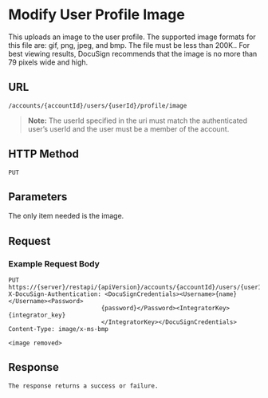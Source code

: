 # Modify User Profile Image

This uploads an image to the user profile. The supported image formats for this file are: gif, png, jpeg, and bmp. The file must be less than 200K.. For best viewing results, DocuSign recommends that the image is no more than 79 pixels wide and high.

## URL

    /accounts/{accountId}/users/{userId}/profile/image

>**Note:** The userId specified in the uri must match the authenticated user’s userId and the user must be a member of the account.

## HTTP Method

    PUT

## Parameters

The only item needed is the image.

## Request

### Example Request Body

    PUT https://{server}/restapi/{apiVersion}/accounts/{accountId}/users/{userId}/profile/image
    X-DocuSign-Authentication: <DocuSignCredentials><Username>{name}</Username><Password>
                              {password}</Password><IntegratorKey>{integrator_key}
                              </IntegratorKey></DocuSignCredentials>
    Content-Type: image/x-ms-bmp
    
    <image removed>

## Response

    The response returns a success or failure.
